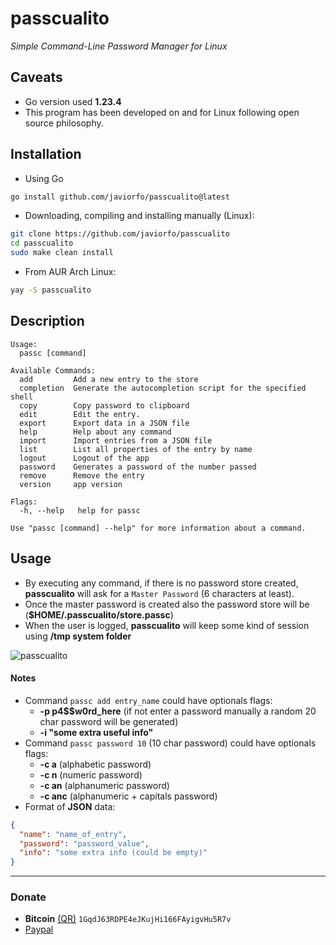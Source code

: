 # passcualito
*Simple Command-Line Password Manager for Linux*

## Caveats
- Go version used **1.23.4**
- This program has been developed on and for Linux following open source philosophy.

## Installation
- Using Go
```bash
go install github.com/javiorfo/passcualito@latest
```

- Downloading, compiling and installing manually (Linux):
```bash
git clone https://github.com/javiorfo/passcualito
cd passcualito
sudo make clean install
```

- From AUR Arch Linux:
```bash
yay -S passcualito
```

## Description
```text
Usage:
  passc [command]

Available Commands:
  add         Add a new entry to the store
  completion  Generate the autocompletion script for the specified shell
  copy        Copy password to clipboard
  edit        Edit the entry.
  export      Export data in a JSON file
  help        Help about any command
  import      Import entries from a JSON file
  list        List all properties of the entry by name
  logout      Logout of the app
  password    Generates a password of the number passed
  remove      Remove the entry
  version     app version

Flags:
  -h, --help   help for passc

Use "passc [command] --help" for more information about a command.
```

## Usage
- By executing any command, if there is no password store created, **passcualito** will ask for a `Master Password` (6 characters at least). 
- Once the master password is created also the password store will be (**$HOME/.passcualito/store.passc**)
- When the user is logged, **passcualito** will keep some kind of session using **/tmp system folder**


<img src="https://github.com/javiorfo/img/blob/master/passcualito/passcualito.gif?raw=true" alt="passcualito"/>

#### Notes
- Command `passc add entry_name` could have optionals flags: 
    - **-p p4$$w0rd_here** (if not enter a password manually a random 20 char password will be generated) 
    - **-i "some extra useful info"** 
- Command `passc password 10` (10 char password) could have optionals flags: 
    - **-c a** (alphabetic password)
    - **-c n** (numeric password)
    - **-c an** (alphanumeric password)
    - **-c anc** (alphanumeric + capitals password)
- Format of **JSON** data:
```json
{
  "name": "name_of_entry",
  "password": "password_value",
  "info": "some extra info (could be empty)"
}
```

---

### Donate
- **Bitcoin** [(QR)](https://raw.githubusercontent.com/javiorfo/img/master/crypto/bitcoin.png)  `1GqdJ63RDPE4eJKujHi166FAyigvHu5R7v`
- [Paypal](https://www.paypal.com/donate/?hosted_button_id=FA7SGLSCT2H8G)
